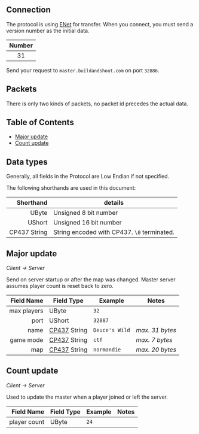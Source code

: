 ## Connection

The protocol is using [ENet](http://enet.bespin.org/) for transfer.
When you connect, you must send a version number as the initial data.

| Number |
| :----: |
| 31     |

Send your request to `master.buildandshoot.com` on port `32886`.

## Packets

There is only two kinds of packets, no packet id precedes the actual data.

## Table of Contents
* [Major update](#major-update)
* [Count update](#count-update)

## Data types

Generally, all fields in the Protocol are Low Endian if not specified.

The following shorthands are used in this document:

| Shorthand    | details                                                 |
| -----------: | ------------------------------------------------------- |
| UByte        | Unsigned 8 bit number                                   |
| UShort       | Unsigned 16 bit number                                  |
| CP437 String | String encoded with CP437. `\0` terminated.             |

## Major update
*Client -> Server*

Send on server startup or after the map was changed.
Master server assumes player count is reset back to zero.

| Field Name  | Field Type                                                 | Example        | Notes           |
| ----------: | ---------------------------------------------------------- | -------------- | --------------- |
| max players | UByte                                                      | `32`           |                 |
| port        | UShort                                                     | `32887`        |                 |
| name        | [CP437](http://en.wikipedia.org/wiki/Code_page_437) String | `Deuce's Wild` | *max. 31 bytes* |
| game mode   | [CP437](http://en.wikipedia.org/wiki/Code_page_437) String | `ctf`          | *max. 7 bytes*  |
| map         | [CP437](http://en.wikipedia.org/wiki/Code_page_437) String | `normandie`    | *max. 20 bytes* |

## Count update
*Client -> Server*

Used to update the master when a player joined or left the server.

| Field Name   | Field Type                                                 | Example        | Notes |
| -----------: | ---------------------------------------------------------- | -------------- | ----- |
| player count | UByte                                                      | `24`           |       |
